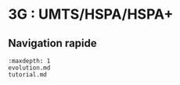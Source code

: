 # 3G : UMTS/HSPA/HSPA+

## Navigation rapide


```{toctree}
:maxdepth: 1
evolution.md
tutorial.md
```
